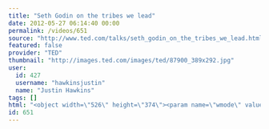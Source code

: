 ```yaml
---
title: "Seth Godin on the tribes we lead"
date: 2012-05-27 06:14:40 00:00
permalink: /videos/651
source: "http://www.ted.com/talks/seth_godin_on_the_tribes_we_lead.html"
featured: false
provider: "TED"
thumbnail: "http://images.ted.com/images/ted/87900_389x292.jpg"
user:
  id: 427
  username: "hawkinsjustin"
  name: "Justin Hawkins"
tags: []
html: "<object width=\"526\" height=\"374\"><param name=\"wmode\" value=\"transparent\"><param name=\"movie\" value=\"http://video.ted.com/assets/player/swf/EmbedPlayer.swf\"><param name=\"allowFullScreen\" value=\"true\"><param name=\"allowScriptAccess\" value=\"always\"><param name=\"wmode\" value=\"transparent\"><param name=\"bgColor\" value=\"#ffffff\"><param name=\"flashvars\" value=\"vh=288&amp;ap=0&amp;vu=http://download.ted.com/talks/SethGodin_2009-320k.mp4&amp;su=http://images.ted.com/images/ted/tedindex/embed-posters/SethGodin-2009.embed_thumbnail.jpg&amp;vw=512\"><embed src=\"http://video.ted.com/assets/player/swf/EmbedPlayer.swf\" pluginspace=\"http://www.macromedia.com/go/getflashplayer\" type=\"application/x-shockwave-flash\" wmode=\"transparent\" bgcolor=\"#ffffff\" width=\"526\" height=\"374\" allowfullscreen=\"true\" allowscriptaccess=\"always\" flashvars=\"vh=288&amp;ap=0&amp;vu=http://download.ted.com/talks/SethGodin_2009-320k.mp4&amp;su=http://images.ted.com/images/ted/tedindex/embed-posters/SethGodin-2009.embed_thumbnail.jpg&amp;vw=512\"></embed></object>"
id: 651
---
```


